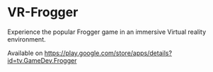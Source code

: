 # VR-Frogger

Experience the popular Frogger game in an immersive Virtual reality environment.

Available on https://play.google.com/store/apps/details?id=tv.GameDev.Frogger
